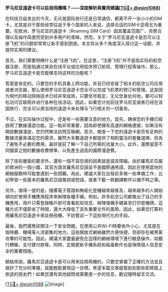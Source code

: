 **罗马尼亚遠遊卡可以註冊飛機嗎？——深度解析與實用建議[[TG💪+ @esim1088](https://t.me/s/esim1088)]**

在科技日益发达的今天，无论是国际旅行还是日常通信，都离不开一张小小的SIM卡。尤其是对于那些经常往返于多个国家的人来说，选择合适的SIM卡显得尤为重要。在欧洲，罗马尼亚的遠遊卡（Roaming SIM Card）因其覆盖范围广、资费合理以及操作简便而受到许多用户的青睐。然而，关于“罗马尼亚遠遊卡是否可以注册飞机”的问题却常常让新手感到困惑。本文将从多个角度深入探讨这一话题，并提供实用的建议。

首先，我们需要明确什么是“注册飞机”。在这里，“注册飞机”并不是指实际的航空器注册，而是指通过某些在线平台或应用程序预订航班、管理行程等操作。那么，罗马尼亚遠遊卡是否能够支持这样的功能呢？

答案是肯定的。只要您的手机具备上网功能，并且已经安装了相关的航空公司应用或者浏览器，那么使用罗马尼亚遠遊卡完全可以完成飞机票的预订和管理。这是因为現代的移动网络技术已经非常成熟，只要信号稳定，无论您身处何地，都可以轻松访问互联网并进行各种在线活动。因此，如果您计划前往罗马尼亚或者已经在该国旅行，完全可以用当地的遠遊卡来处理与飞行相关的一切事务。

不过，在实际操作过程中，还是有一些需要注意的地方。首先，确保您的手機已經啟用了數據漫遊功能。這一點非常重要，因為即使擁有高速的網絡連接，如果沒有開啟數據漫遊，您仍然無法訪問互聯網。其次，檢查一下您的遠遊卡是否有足夠的數據流量來滿足您的需求。雖然大多數遠遊卡都提供了相對靈活的套餐選擇，但為了避免不必要的費用，最好提前了解一下自己所需的流量大小。此外，還應留意不同國家之間的數據收費標準，以免產生過高的國際漫遊費。

除了技術層面的要求外，還有一個不容忽視的因素就是語言障礙。由於羅馬尼亞屬於歐洲的一個小國，其官方語言羅馬尼亞語並不是國際通用語，因此在使用當地的網絡服務時可能會遇到一些困難。為此，建議大家在出發前多做一些準備工作，比如學習一些基本的羅馬尼亞語單詞或短語，或者下載一款翻譯軟件以備不時之需。

另外，值得一提的是，隨著電子簽證和無紙化登機越來越普及，越來越多的人開始傾向於使用手機應用程序來辦理各種手續。例如，許多航空公司都推出了自己的手機應用，用戶只需登錄賬戶即可查看航班信息、辦理值機手續甚至打印登機牌。這種方式不僅節省了時間，還大大降低了丟失重要文件的風險。因此，如果您打算利用羅馬尼亞遠遊卡來註冊飛機，不妨嘗試一下這些現代化的手段。

最後，我們還應該關注一下安全問題。在使用公共Wi-Fi時要格外小心，尤其是在咖啡廳、機場等人流密集的地方。這些開放式網絡雖然方便快捷，但卻存在被黑客攻擊的可能性。因此，建議大家盡量避免在這樣的網絡環境下進行敏感操作，如銀行轉賬、支付寶付款等。同時，定期更新手機系統和殺毒軟件也是保障個人信息安全的重要措施。

總結來說，羅馬尼亞遠遊卡是可以用來註冊飛機的，只要您掌握了正確的方法並且做好了充分的準備，就能輕鬆實現這一目標。希望本篇文章能幫助到那些即將踏上旅途的朋友們！如果您還有其他疑問或需要進一步的信息，歡迎隨時留言交流。

[[TG💪+ @esim1088](https://t.me/s/esim1088) ![Image](https://i.postimg.cc/4NQfJmqS/Snipaste-2025-05-13-00-14-12.png)]